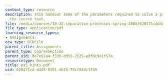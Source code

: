```yaml
---
content_type: resource
description: This handout some of the parameters required to solve a problem from
  the course text.
file: /media/courses/10-32-separation-processes-spring-2005/620471c4d4d982914b1579cf84dc1749_ps5_hints.pdf
file_type: application/pdf
learning_resource_types:
- Assignments
ocw_type: OCWFile
parent_title: Assignments
parent_type: CourseSection
parent_uid: de7e62a4-f330-dd55-2525-e8f8c9e1f57a
resourcetype: Document
title: ps5_hints.pdf
uid: 620471c4-d4d9-8291-4b15-79cf84dc1749
---
```

